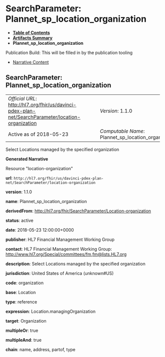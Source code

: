 # SearchParameter: Plannet\_sp\_location\_organization

* [**Table of Contents**](toc.html)
* [**Artifacts Summary**](artifacts.html)
* **Plannet\_sp\_location\_organization**

Publication Build: This will be filled in by the publication tooling

* [Narrative Content](#)

## SearchParameter: Plannet\_sp\_location\_organization

|  |  |  |  |  |
| --- | --- | --- | --- | --- |
| *Official URL*: http://hl7.org/fhir/us/davinci-pdex-plan-net/SearchParameter/location-organization | | | | *Version*: 1.1.0 |
| Active as of 2018-05-23 | | | | *Computable Name*: Plannet\_sp\_location\_organization |

Select Locations managed by the specified organization

**Generated Narrative**

Resource "location-organization"

**url**: `http://hl7.org/fhir/us/davinci-pdex-plan-net/SearchParameter/location-organization`

**version**: 1.1.0

**name**: Plannet\_sp\_location\_organization

**derivedFrom**: <http://hl7.org/fhir/SearchParameter/Location-organization>

**status**: active

**date**: 2018-05-23 12:00:00+0000

**publisher**: HL7 Financial Management Working Group

**contact**: HL7 Financial Management Working Group: <http://www.hl7.org/Special/committees/fm>,[fm@lists.HL7.org](mailto:fm@lists.HL7.org)

**description**: Select Locations managed by the specified organization

**jurisdiction**: United States of America  (unknown#US)

**code**: organization

**base**: Location

**type**: reference

**expression**: Location.managingOrganization

**target**: Organization

**multipleOr**: true

**multipleAnd**: true

**chain**: name, address, partof, type